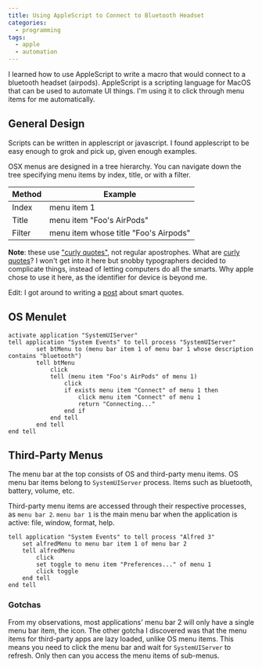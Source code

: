```yaml
---
title: Using AppleScript to Connect to Bluetooth Headset
categories:
  - programming
tags:
  - apple
  - automation
---
```


I learned how to use AppleScript to write a macro that would connect to a bluetooth headset (airpods).
AppleScript is a scripting language for MacOS that can be used to automate UI things.
I'm using it to click through menu items for me automatically.

## General Design

Scripts can be written in applescript or javascript.
I found applescript to be easy enough to grok and pick up, given enough examples.

OSX menus are designed in a tree hierarchy.
You can navigate down the tree specifying menu items by index, title, or with a filter.

| Method | Example                               |
| ------ | ------------------------------------- |
| Index  | menu item 1                           |
| Title  | menu item "Foo's AirPods"             |
| Filter | menu item whose title "Foo's Airpods" |

**Note**: these use ["curly quotes"][curly-quotes], not regular apostrophes.
What are [curly quotes][curly-quotes-using]?
I won't get into it here but snobby typographers decided to complicate things, instead of letting computers do all the smarts.
Why apple chose to use it here, as the identifier for device is beyond me.

[curly-quotes]: https://en.wikipedia.org/wiki/Quotation_mark#Curved_quotes_within_and_across_applications
[curly-quotes-using]: https://chrisbracco.com/curly-quotes/#usage-1

Edit: I got around to writing a [post][smart-apostrophe] about smart quotes.

[smart-apostrophe]: ./2020-11-28-smart-apostrophe.md#applescript

## OS Menulet

```applescript
activate application "SystemUIServer"
tell application "System Events" to tell process "SystemUIServer"
        set btMenu to (menu bar item 1 of menu bar 1 whose description contains "bluetooth")
        tell btMenu
            click
            tell (menu item "Foo's AirPods" of menu 1)
                click
                if exists menu item "Connect" of menu 1 then
                    click menu item "Connect" of menu 1
                    return "Connecting..."
                end if
            end tell
        end tell
end tell
```

## Third-Party Menus

The menu bar at the top consists of OS and third-party menu items.
OS menu bar items belong to `SystemUIServer` process.
Items such as bluetooth, battery, volume, etc.

Third-party menu items are accessed through their respective processes, as `menu bar 2`.
`menu bar 1` is the main menu bar when the application is active: file, window, format, help.

```applescript
tell application "System Events" to tell process "Alfred 3"
    set alfredMenu to menu bar item 1 of menu bar 2
    tell alfredMenu
        click
        set toggle to menu item "Preferences..." of menu 1
        click toggle
    end tell
end tell
```

### Gotchas

From my observations, most applications' menu bar 2 will only have a single menu bar item, the icon.
The other gotcha I discovered was that the menu items for third-party apps are lazy loaded, unlike OS menu items.
This means you need to click the menu bar and wait for `SystemUIServer` to refresh.
Only then can you access the menu items of sub-menus.

